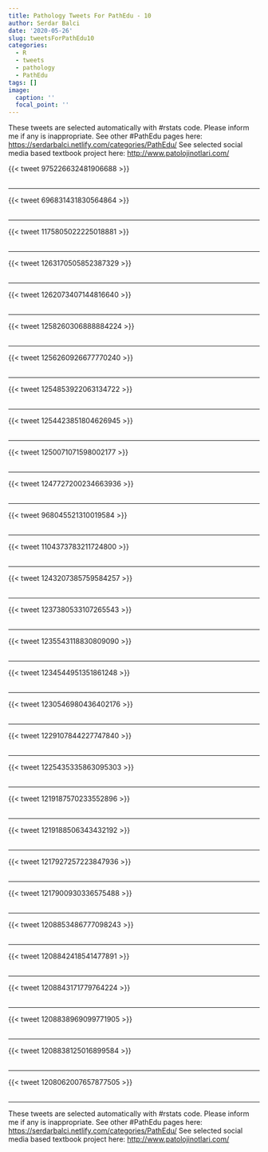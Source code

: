 ```yaml
---
title: Pathology Tweets For PathEdu - 10
author: Serdar Balci
date: '2020-05-26'
slug: tweetsForPathEdu10
categories:
  - R
  - tweets
  - pathology
  - PathEdu
tags: []
image:
  caption: ''
  focal_point: ''
---
```



These tweets are selected automatically with #rstats code. Please inform me if any is inappropriate.
See other #PathEdu pages here: https://serdarbalci.netlify.com/categories/PathEdu/ 
See selected social media based textbook project here: http://www.patolojinotlari.com/

{{< tweet 975226632481906688 >}}
<br>
<br>
<hr>
{{< tweet 696831431830564864 >}}
<br>
<br>
<hr>
{{< tweet 1175805022225018881 >}}
<br>
<br>
<hr>
{{< tweet 1263170505852387329 >}}
<br>
<br>
<hr>
{{< tweet 1262073407144816640 >}}
<br>
<br>
<hr>
{{< tweet 1258260306888884224 >}}
<br>
<br>
<hr>
{{< tweet 1256260926677770240 >}}
<br>
<br>
<hr>
{{< tweet 1254853922063134722 >}}
<br>
<br>
<hr>
{{< tweet 1254423851804626945 >}}
<br>
<br>
<hr>
{{< tweet 1250071071598002177 >}}
<br>
<br>
<hr>
{{< tweet 1247727200234663936 >}}
<br>
<br>
<hr>
{{< tweet 968045521310019584 >}}
<br>
<br>
<hr>
{{< tweet 1104373783211724800 >}}
<br>
<br>
<hr>
{{< tweet 1243207385759584257 >}}
<br>
<br>
<hr>
{{< tweet 1237380533107265543 >}}
<br>
<br>
<hr>
{{< tweet 1235543118830809090 >}}
<br>
<br>
<hr>
{{< tweet 1234544951351861248 >}}
<br>
<br>
<hr>
{{< tweet 1230546980436402176 >}}
<br>
<br>
<hr>
{{< tweet 1229107844227747840 >}}
<br>
<br>
<hr>
{{< tweet 1225435335863095303 >}}
<br>
<br>
<hr>
{{< tweet 1219187570233552896 >}}
<br>
<br>
<hr>
{{< tweet 1219188506343432192 >}}
<br>
<br>
<hr>
{{< tweet 1217927257223847936 >}}
<br>
<br>
<hr>
{{< tweet 1217900930336575488 >}}
<br>
<br>
<hr>
{{< tweet 1208853486777098243 >}}
<br>
<br>
<hr>
{{< tweet 1208842418541477891 >}}
<br>
<br>
<hr>
{{< tweet 1208843171779764224 >}}
<br>
<br>
<hr>
{{< tweet 1208838969099771905 >}}
<br>
<br>
<hr>
{{< tweet 1208838125016899584 >}}
<br>
<br>
<hr>
{{< tweet 1208062007657877505 >}}
<br>
<br>
<hr>


These tweets are selected automatically with #rstats code. Please inform me if any is inappropriate.
See other #PathEdu pages here: https://serdarbalci.netlify.com/categories/PathEdu/ 
See selected social media based textbook project here: http://www.patolojinotlari.com/
